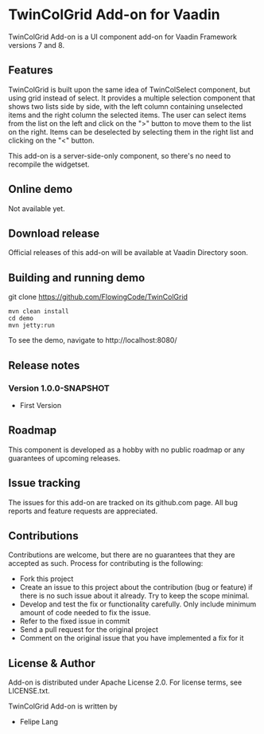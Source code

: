 # TwinColGrid Add-on for Vaadin

TwinColGrid Add-on is a UI component add-on for Vaadin Framework versions 7 and 8.

## Features

TwinColGrid is built upon the same idea of TwinColSelect component, but using grid instead of select. 
It provides a multiple selection component that shows two lists side by side, with the left column containing unselected items and the right column the selected items. The user can select items from the list on the left and click on the ">" button to move them to the list on the right. Items can be deselected by selecting them in the right list and clicking on the "<" button.

This add-on is a server-side-only component, so there's no need to recompile the widgetset.

## Online demo

Not available yet.
<Try the add-on demo at>

## Download release

Official releases of this add-on will be available at Vaadin Directory soon. 

## Building and running demo

git clone https://github.com/FlowingCode/TwinColGrid
```
mvn clean install
cd demo
mvn jetty:run
```

To see the demo, navigate to http://localhost:8080/

## Release notes

### Version 1.0.0-SNAPSHOT
- First Version

## Roadmap

This component is developed as a hobby with no public roadmap or any guarantees of upcoming releases. 

## Issue tracking

The issues for this add-on are tracked on its github.com page. All bug reports and feature requests are appreciated. 

## Contributions

Contributions are welcome, but there are no guarantees that they are accepted as such. Process for contributing is the following:
- Fork this project
- Create an issue to this project about the contribution (bug or feature) if there is no such issue about it already. Try to keep the scope minimal.
- Develop and test the fix or functionality carefully. Only include minimum amount of code needed to fix the issue.
- Refer to the fixed issue in commit
- Send a pull request for the original project
- Comment on the original issue that you have implemented a fix for it

## License & Author

Add-on is distributed under Apache License 2.0. For license terms, see LICENSE.txt.

TwinColGrid Add-on is written by 
- Felipe Lang




